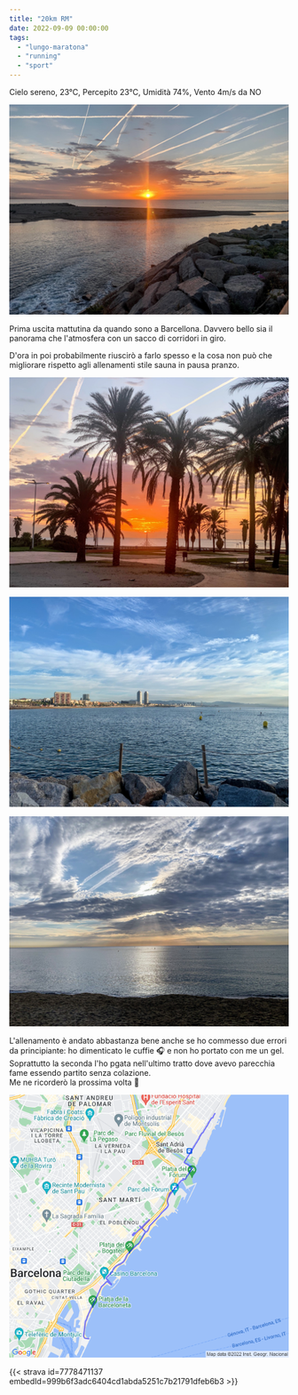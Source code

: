 ```yaml
---
title: "20km RM"
date: 2022-09-09 00:00:00
tags: 
  - "lungo-maratona"
  - "running"
  - "sport"
---
```


Cielo sereno, 23°C, Percepito 23°C, Umidità 74%, Vento 4m/s da NO

![](images/IMG_0235-Large.jpeg)

Prima uscita mattutina da quando sono a Barcellona. Davvero bello sia il panorama che l'atmosfera con un sacco di corridori in giro.

D'ora in poi probabilmente riuscirò a farlo spesso e la cosa non può che migliorare rispetto agli allenamenti stile sauna in pausa pranzo.

![](images/IMG_0233-Large.jpeg)

![](images/IMG_0243-Large.jpeg)

![](images/IMG_0242-Large.jpeg)

L'allenamento è andato abbastanza bene anche se ho commesso due errori da principiante: ho dimenticato le cuffie 🎧 e non ho portato con me un gel. Soprattutto la seconda l'ho pgata nell'ultimo tratto dove avevo parecchia fame essendo partito senza colazione.  
Me ne ricorderò la prossima volta 🤞

![](images/20220909-activity-map.png)

{{< strava id=7778471137 embedId=999b6f3adc6404cd1abda5251c7b21791dfeb6b3 >}}
